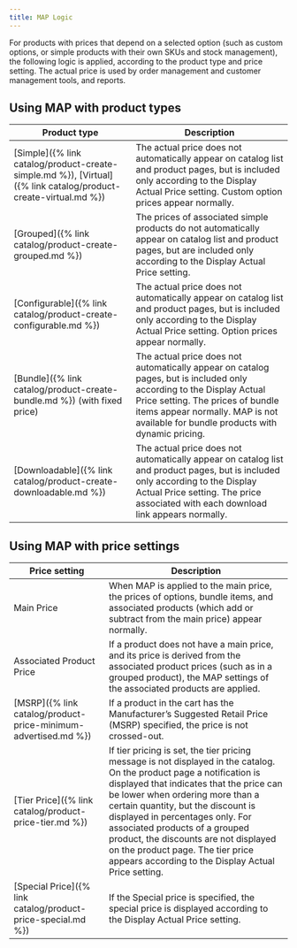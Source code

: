 ```yaml
---
title: MAP Logic
---
```


For products with prices that depend on a selected option (such as custom options, or simple products with their own SKUs and stock management), the following logic is applied, according to the product type and price setting. The actual price is used by order management and customer management tools, and reports.

## Using MAP with product types

|Product type|Description|
|--- |--- |
|[Simple]({% link catalog/product-create-simple.md %}), [Virtual]({% link catalog/product-create-virtual.md %})|The actual price does not automatically appear on catalog list and product pages, but is included only according to the Display Actual Price setting. Custom option prices appear normally.|
|[Grouped]({% link catalog/product-create-grouped.md %})|The prices of associated simple products do not automatically appear on catalog list and product pages, but are included only according to the Display Actual Price setting.|
|[Configurable]({% link catalog/product-create-configurable.md %})|The actual price does not automatically appear on catalog list and product pages, but is included only according to the Display Actual Price setting. Option prices appear normally.|
|[Bundle]({% link catalog/product-create-bundle.md %}) (with fixed price)|The actual price does not automatically appear on catalog pages, but is included only according to the Display Actual Price setting. The prices of bundle items appear normally. MAP is not available for bundle products with dynamic pricing.|
|[Downloadable]({% link catalog/product-create-downloadable.md %})|The actual price does not automatically appear on  catalog list and product pages, but is included only according to the Display Actual Price setting. The price associated with each download link appears normally.|

## Using MAP with price settings

| Price setting | Description |
|--- |--- |
| Main Price | When MAP is applied to the main price, the prices of options, bundle items, and associated products (which add or subtract from the main price) appear normally. |
| Associated Product Price | If a product does not have a main price, and its price is derived from the associated product prices (such as in a grouped product), the MAP settings of the associated products are applied. |
| [MSRP]({% link catalog/product-price-minimum-advertised.md %}) | If a product in the cart has the Manufacturer’s Suggested Retail Price (MSRP) specified, the price is not crossed-out. |
| [Tier Price]({% link catalog/product-price-tier.md %}) | If tier pricing is set, the tier pricing message is not displayed in the catalog. On the product page a notification is displayed that indicates that the price can be lower when ordering more than a certain quantity, but the discount is displayed in percentages only. For associated products of a grouped product, the discounts are not displayed on the product page. The tier price appears according to the Display Actual Price setting. |
| [Special Price]({% link catalog/product-price-special.md %}) | If the Special price is specified, the special price is displayed according to the Display Actual Price setting. |
